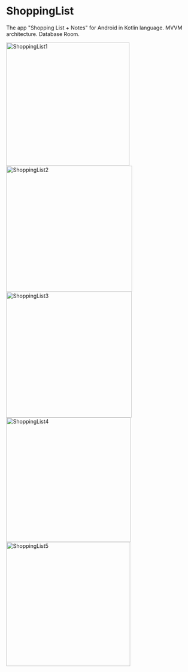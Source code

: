 # ShoppingList
The app "Shopping List + Notes" for Android in Kotlin language. MVVM architecture. Database Room. 

<img width="329" alt="ShoppingList1" src="https://user-images.githubusercontent.com/74114011/165501705-2658b09c-7912-4cc7-9dbb-bfea16a2e126.png">
<img width="336" alt="ShoppingList2" src="https://user-images.githubusercontent.com/74114011/165501718-a4465bd6-2d10-48a8-a1a4-30808227e47b.png">
<img width="335" alt="ShoppingList3" src="https://user-images.githubusercontent.com/74114011/165501722-016ee26a-40df-4595-a84b-1010d4d528c5.png">
<img width="332" alt="ShoppingList4" src="https://user-images.githubusercontent.com/74114011/165501726-15a27963-f70c-48d0-8518-ccbec5c59d36.png">
<img width="331" alt="ShoppingList5" src="https://user-images.githubusercontent.com/74114011/165501727-1b7708b7-fc9e-41df-a19c-b13d2b71d813.png">
